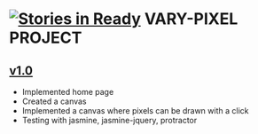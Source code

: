 [![Stories in Ready](https://badge.waffle.io/giusepped/vary-pixel.png?label=ready&title=Ready)](https://waffle.io/giusepped/vary-pixel)
VARY-PIXEL PROJECT
==================
## [v1.0](https://github.com/giusepped/vary-pixel/releases/tag/v1.0)

* Implemented home page
* Created a canvas
* Implemented a canvas where pixels can be drawn with a click
* Testing with jasmine, jasmine-jquery, protractor